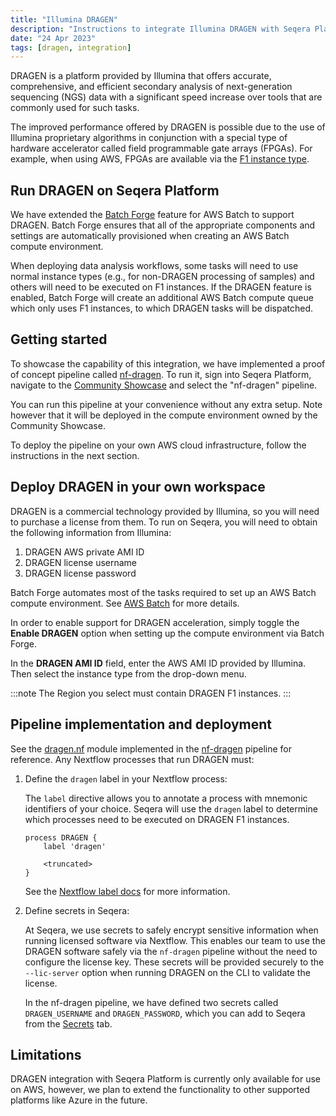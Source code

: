 ```yaml
---
title: "Illumina DRAGEN"
description: "Instructions to integrate Illumina DRAGEN with Seqera Platform."
date: "24 Apr 2023"
tags: [dragen, integration]
---
```


DRAGEN is a platform provided by Illumina that offers accurate, comprehensive, and efficient secondary analysis of next-generation sequencing (NGS) data with a significant speed increase over tools that are commonly used for such tasks.

The improved performance offered by DRAGEN is possible due to the use of Illumina proprietary algorithms in conjunction with a special type of hardware accelerator called field programmable gate arrays (FPGAs). For example, when using AWS, FPGAs are available via the [F1 instance type](https://aws.amazon.com/ec2/instance-types/f1/).

## Run DRAGEN on Seqera Platform

We have extended the [Batch Forge](../../compute-envs/aws-batch#batch-forge) feature for AWS Batch to support DRAGEN. Batch Forge ensures that all of the appropriate components and settings are automatically provisioned when creating an AWS Batch compute environment.

When deploying data analysis workflows, some tasks will need to use normal instance types (e.g., for non-DRAGEN processing of samples) and others will need to be executed on F1 instances. If the DRAGEN feature is enabled, Batch Forge will create an additional AWS Batch compute queue which only uses F1 instances, to which DRAGEN tasks will be dispatched.

## Getting started

To showcase the capability of this integration, we have implemented a proof of concept pipeline called [nf-dragen](https://github.com/seqeralabs/nf-dragen). To run it, sign into Seqera Platform, navigate to the [Community Showcase](https://tower.nf/orgs/community/workspaces/showcase/launchpad) and select the "nf-dragen" pipeline.

You can run this pipeline at your convenience without any extra setup. Note however that it will be deployed in the compute environment owned by the Community Showcase.

To deploy the pipeline on your own AWS cloud infrastructure, follow the instructions in the next section.

## Deploy DRAGEN in your own workspace

DRAGEN is a commercial technology provided by Illumina, so you will need to purchase a license from them. To run on Seqera, you will need to obtain the following information from Illumina:

1. DRAGEN AWS private AMI ID
2. DRAGEN license username
3. DRAGEN license password

Batch Forge automates most of the tasks required to set up an AWS Batch compute environment. See [AWS Batch](../../compute-envs/aws-batch) for more details.

In order to enable support for DRAGEN acceleration, simply toggle the **Enable DRAGEN** option when setting up the compute environment via Batch Forge.

In the **DRAGEN AMI ID** field, enter the AWS AMI ID provided by Illumina. Then select the instance type from the drop-down menu.

:::note
The Region you select must contain DRAGEN F1 instances.
:::

## Pipeline implementation and deployment

See the [dragen.nf](https://github.com/seqeralabs/nf-dragen/blob/master/modules/local/dragen.nf) module implemented in the [nf-dragen](https://github.com/seqeralabs/nf-dragen) pipeline for reference. Any Nextflow processes that run DRAGEN must:

1. Define the `dragen` label in your Nextflow process:

   The `label` directive allows you to annotate a process with mnemonic identifiers of your choice. Seqera will use the `dragen` label to determine which processes need to be executed on DRAGEN F1 instances.

   ```
   process DRAGEN {
       label 'dragen'

       <truncated>
   }
   ```

   See the [Nextflow label docs](https://www.nextflow.io/docs/latest/process.html?highlight=label#label) for more information.

2. Define secrets in Seqera:

   At Seqera, we use secrets to safely encrypt sensitive information when running licensed software via Nextflow. This enables our team to use the DRAGEN software safely via the `nf-dragen` pipeline without the need to configure the license key. These secrets will be provided securely to the `--lic-server` option when running DRAGEN on the CLI to validate the license.

   In the nf-dragen pipeline, we have defined two secrets called `DRAGEN_USERNAME` and `DRAGEN_PASSWORD`, which you can add to Seqera from the [Secrets](../../secrets/overview) tab.

## Limitations

DRAGEN integration with Seqera Platform is currently only available for use on AWS, however, we plan to extend the functionality to other supported platforms like Azure in the future.
